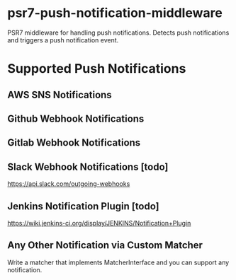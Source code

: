 # psr7-push-notification-middleware
PSR7 middleware for handling push notifications. Detects push notifications and triggers a push notification event.

# Supported Push Notifications

## AWS SNS Notifications

## Github Webhook Notifications

## Gitlab Webhook Notifications

## Slack Webhook Notifications [todo]
https://api.slack.com/outgoing-webhooks

## Jenkins Notification Plugin [todo]
https://wiki.jenkins-ci.org/display/JENKINS/Notification+Plugin

## Any Other Notification via Custom Matcher
Write a matcher that implements MatcherInterface and you can support any notification.
